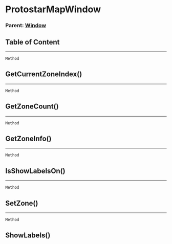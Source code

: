 ProtostarMapWindow
==================

### Parent: [Window](../WindowControls/Window.html)

Table of Content
---------------- 

<!-- toc -->

------------------------------------------------------------------------

`Method`

GetCurrentZoneIndex()
---------------------

------------------------------------------------------------------------

`Method`

GetZoneCount()
--------------

------------------------------------------------------------------------

`Method`

GetZoneInfo()
-------------

------------------------------------------------------------------------

`Method`

IsShowLabelsOn()
----------------

------------------------------------------------------------------------

`Method`

SetZone()
---------

------------------------------------------------------------------------

`Method`

ShowLabels()
------------
